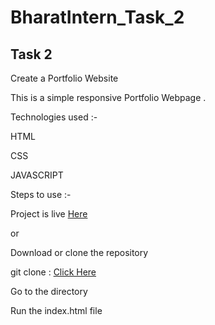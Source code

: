 # BharatIntern_Task_2

## Task 2

Create a Portfolio Website

This is a simple responsive Portfolio Webpage .

Technologies used :-

HTML

CSS

JAVASCRIPT

Steps to use :-

Project is live [Here](https://imhr1306.github.io/BharatIntern_Task_2/)

or

Download or clone the repository

git clone : [Click Here](https://github.com/imhr1306/BharatIntern_Task_2.git)

Go to the directory

Run the index.html file
